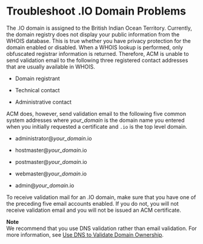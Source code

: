 # Troubleshoot \.IO Domain Problems<a name="troubleshoot-iodomains"></a>

The \.IO domain is assigned to the British Indian Ocean Territory\. Currently, the domain registry does not display your public information from the WHOIS database\. This is true whether you have privacy protection for the domain enabled or disabled\. When a WHOIS lookup is performed, only obfuscated registrar information is returned\. Therefore, ACM is unable to send validation email to the following three registered contact addresses that are usually available in WHOIS\.

+ Domain registrant

+ Technical contact

+ Administrative contact

ACM does, however, send validation email to the following five common system addresses where *your\_domain* is the domain name you entered when you initially requested a certificate and `.io` is the top level domain\.

+ administrator@*your\_domain*\.io

+ hostmaster@*your\_domain*\.io

+ postmaster@*your\_domain*\.io

+ webmaster@*your\_domain*\.io

+ admin@*your\_domain*\.io

To receive validation mail for an \.IO domain, make sure that you have one of the preceding five email accounts enabled\. If you do not, you will not receive validation email and you will not be issued an ACM certificate\.

**Note**  
We recommend that you use DNS validation rather than email validation\. For more information, see [Use DNS to Validate Domain Ownership](gs-acm-validate-dns.md)\. 